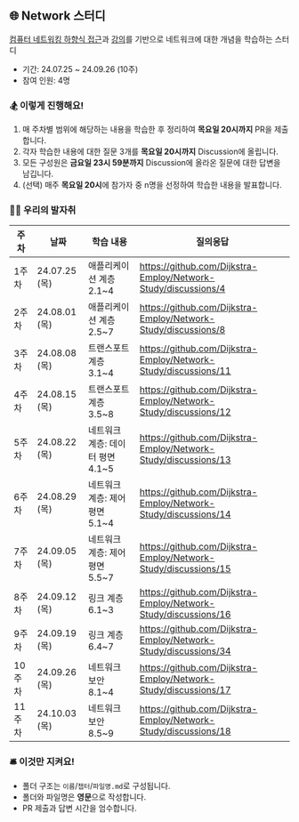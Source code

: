 ## 🌐 Network 스터디

[컴퓨터 네트워킹 하향식 접근](https://product.kyobobook.co.kr/detail/S000061694627)과 [강의](http://www.kocw.net/home/m/cview.do?cid=6b984f376cfb8f70)를 기반으로 네트워크에 대한 개념을 학습하는 스터디

- 기간: 24.07.25 ~ 24.09.26 (10주)
- 참여 인원: 4명

### 🏂 이렇게 진행해요!
1. 매 주차별 범위에 해당하는 내용을 학습한 후 정리하여 **목요일 20시까지** PR을 제출합니다.
2. 각자 학습한 내용에 대한 질문 3개를 **목요일 20시까지** Discussion에 올립니다.
3. 모든 구성원은 **금요일 23시 59분까지** Discussion에 올라온 질문에 대한 답변을 남깁니다.
4. (선택) 매주 **목요일 20시**에 참가자 중 n명을 선정하여 학습한 내용을 발표합니다.

### 🏃🏻 우리의 발자취
|주차|날짜|학습 내용|질의응답|
|---|---|---|---|
|1주차|24.07.25 (목)|애플리케이션 계층 2.1~4|https://github.com/Dijkstra-Employ/Network-Study/discussions/4|
|2주차|24.08.01 (목)|애플리케이션 계층 2.5~7|https://github.com/Dijkstra-Employ/Network-Study/discussions/8|
|3주차|24.08.08 (목)|트랜스포트 계층 3.1~4|https://github.com/Dijkstra-Employ/Network-Study/discussions/11|
|4주차|24.08.15 (목)|트랜스포트 계층 3.5~8|https://github.com/Dijkstra-Employ/Network-Study/discussions/12|
|5주차|24.08.22 (목)|네트워크 계층: 데이터 평면 4.1~5|https://github.com/Dijkstra-Employ/Network-Study/discussions/13|
|6주차|24.08.29 (목)|네트워크 계층: 제어 평면 5.1~4|https://github.com/Dijkstra-Employ/Network-Study/discussions/14|
|7주차|24.09.05 (목)|네트워크 계층: 제어 평면 5.5~7|https://github.com/Dijkstra-Employ/Network-Study/discussions/15|
|8주차|24.09.12 (목)|링크 계층 6.1~3|https://github.com/Dijkstra-Employ/Network-Study/discussions/16|
|9주차|24.09.19 (목)|링크 계층 6.4~7|https://github.com/Dijkstra-Employ/Network-Study/discussions/34|
|10주차|24.09.26 (목)|네트워크 보안 8.1~4|https://github.com/Dijkstra-Employ/Network-Study/discussions/17|
|11주차|24.10.03 (목)|네트워크 보안 8.5~9|https://github.com/Dijkstra-Employ/Network-Study/discussions/18|

### 🛎️ 이것만 지켜요!
- 폴더 구조는 `이름`/`챕터`/`파일명.md`로 구성됩니다.
- 폴더와 파일명은 **영문**으로 작성합니다.
- PR 제출과 답변 시간을 엄수합니다.
